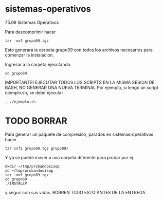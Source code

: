 # sistemas-operativos
75.08 Sistemas Operativos

Para descomprimir hacer
```
tar -xvf grupo09.tgz
```
Esto generara la carpeta grupo09 con todos los archivos necesarios para comenzar la instalacion.

Ingresar a la carpeta ejecutando:
```
cd grupo09
```

IMPORTANTE! EJECUTAR TODOS LOS SCRIPTS EN LA MISMA SESION DE BASH, NO GENERAR UNA NUEVA TERMINAL
Por ejemplo, si tengo un script ejemplo.sh, se debe ejecutar
```
. ./ejemplo.sh
```

# TODO BORRAR
Para generar un paquete de compresión, parados en sistemas-operativos hacer
```
tar cvfz grupo09.tgz grupo09/
```
Y ya se puede mover a una carpeta diferente para probar por ej
```
mkdir ~/tmp/probandosisop
cd ~/tmp/probandosisop
tar -xvf grupo09.tgz
cd grupo09
./INSTALEP
```
 y seguir con sus vidas.
 BORREN TODO ESTO ANTES DE LA ENTREGA

